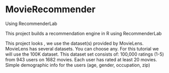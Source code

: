 # MovieRecommender
Using RecommenderLab

This project builds a recommendation engine in R using RecommenderLab

This project looks , we use the dataset(s) provided by MovieLens. MovieLens has several datasets. You
can choose any. For this tutorial we will use the 100K dataset. This dataset set consists of:
100,000 ratings (1-5) from 943 users on 1682 movies.
Each user has rated at least 20 movies.
Simple demographic info for the users (age, gender, occupation, zip)
